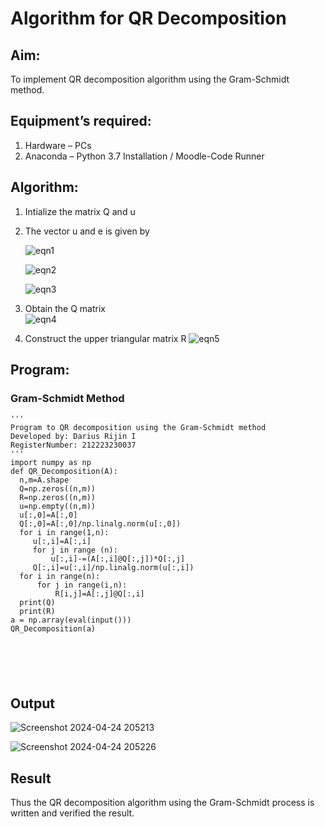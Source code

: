 # Algorithm for QR Decomposition
## Aim:
To implement QR decomposition algorithm using the Gram-Schmidt method.
## Equipment’s required:
1.	Hardware – PCs
2.	Anaconda – Python 3.7 Installation / Moodle-Code Runner
## Algorithm:
1.	Intialize the matrix Q and u
2.	The vector u and e is given by

    ![eqn1](./ex4.jpg)

    ![eqn2](./ex6.jpg)

    ![eqn3](./ex3.jpg)

3.	Obtain the Q matrix   
    ![eqn4](./ex1.jpg)
4.	Construct the upper triangular matrix R
    ![eqn5](./ex2.jpg)



## Program:
### Gram-Schmidt Method
```
''' 
Program to QR decomposition using the Gram-Schmidt method
Developed by: Darius Rijin I
RegisterNumber: 212223230037
'''
import numpy as np
def QR_Decomposition(A):
  n,m=A.shape
  Q=np.zeros((n,m))
  R=np.zeros((n,m))
  u=np.empty((n,m))
  u[:,0]=A[:,0]
  Q[:,0]=A[:,0]/np.linalg.norm(u[:,0])
  for i in range(1,n):
     u[:,i]=A[:,i]
     for j in range (n):
         u[:,i]-=(A[:,i]@Q[:,j])*Q[:,j]
     Q[:,i]=u[:,i]/np.linalg.norm(u[:,i])
  for i in range(n):
      for j in range(i,n):
          R[i,j]=A[:,j]@Q[:,i]
  print(Q)
  print(R)
a = np.array(eval(input()))
QR_Decomposition(a)






```

## Output

![Screenshot 2024-04-24 205213](https://github.com/DariusRijin07/QRdecomposition/assets/138849120/2a642f5e-763f-4b29-8157-d7f4112f0386)

![Screenshot 2024-04-24 205226](https://github.com/DariusRijin07/QRdecomposition/assets/138849120/3f5deef2-33e6-4624-bf2c-68e0e4ca662c)


## Result
Thus the QR decomposition algorithm using the Gram-Schmidt process is written and verified the result.
